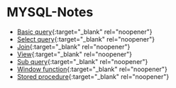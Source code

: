# MYSQL-Notes

 - [Basic query](https://github.com/sonukumarraj007/sql-notes/blob/master/1_basic-query.md){:target="_blank" rel="noopener"}
 - [Select query](https://github.com/sonukumarraj007/sql-notes/blob/master/2_select-query.md){:target="_blank" rel="noopener"}
 - [Join](https://github.com/sonukumarraj007/sql-notes/blob/master/3_join-query.md){:target="_blank" rel="noopener"}
 - [View](https://github.com/sonukumarraj007/sql-notes/blob/master/4_view-query.md){:target="_blank" rel="noopener"}
 - [Sub query](https://github.com/sonukumarraj007/sql-notes/blob/master/5_sub-query.md){:target="_blank" rel="noopener"}
 - [Window function](https://github.com/sonukumarraj007/sql-notes/blob/master/6_window-function.md){:target="_blank" rel="noopener"}
 - [Stored procedure](https://github.com/sonukumarraj007/sql-notes/blob/master/7_stored-procedures.md){:target="_blank" rel="noopener"}



